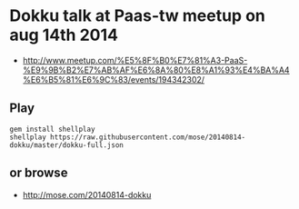 # Dokku talk at Paas-tw meetup on aug 14th 2014

- <http://www.meetup.com/%E5%8F%B0%E7%81%A3-PaaS-%E9%9B%B2%E7%AB%AF%E6%8A%80%E8%A1%93%E4%BA%A4%E6%B5%81%E6%9C%83/events/194342302/>

## Play

    gem install shellplay
    shellplay https://raw.githubusercontent.com/mose/20140814-dokku/master/dokku-full.json

## or browse

- http://mose.com/20140814-dokku
